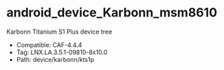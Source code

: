 # android_device_Karbonn_msm8610
Karbonn Titanium S1 Plus device tree
- Compatible: CAF-4.4.4
- Tag: LNX.LA.3.5.1-09810-8x10.0
- Path: device/karbonn/kts1p